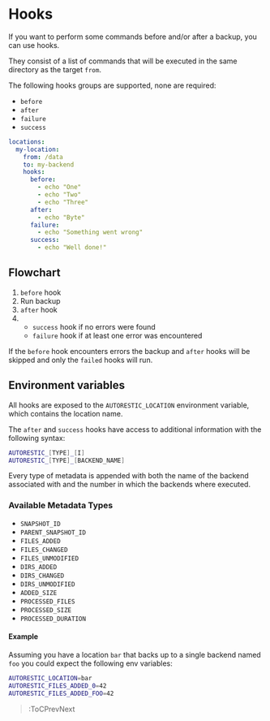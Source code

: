 # Hooks

If you want to perform some commands before and/or after a backup, you can use hooks.

They consist of a list of commands that will be executed in the same directory as the target `from`.

The following hooks groups are supported, none are required:

- `before`
- `after`
- `failure`
- `success`

```yml | .autorestic.yml
locations:
  my-location:
    from: /data
    to: my-backend
    hooks:
      before:
        - echo "One"
        - echo "Two"
        - echo "Three"
      after:
        - echo "Byte"
      failure:
        - echo "Something went wrong"
      success:
        - echo "Well done!"
```

## Flowchart

1. `before` hook
2. Run backup
3. `after` hook
4. - `success` hook if no errors were found
   - `failure` hook if at least one error was encountered

If the `before` hook encounters errors the backup and `after` hooks will be skipped and only the `failed` hooks will run.

## Environment variables

All hooks are exposed to the `AUTORESTIC_LOCATION` environment variable, which contains the location name.

The `after` and `success` hooks have access to additional information with the following syntax:

```bash
AUTORESTIC_[TYPE]_[I]
AUTORESTIC_[TYPE]_[BACKEND_NAME]
```

Every type of metadata is appended with both the name of the backend associated with and the number in which the backends where executed.

### Available Metadata Types

- `SNAPSHOT_ID`
- `PARENT_SNAPSHOT_ID`
- `FILES_ADDED`
- `FILES_CHANGED`
- `FILES_UNMODIFIED`
- `DIRS_ADDED`
- `DIRS_CHANGED`
- `DIRS_UNMODIFIED`
- `ADDED_SIZE`
- `PROCESSED_FILES`
- `PROCESSED_SIZE`
- `PROCESSED_DURATION`

#### Example

Assuming you have a location `bar` that backs up to a single backend named `foo` you could expect the following env variables:

```bash
AUTORESTIC_LOCATION=bar
AUTORESTIC_FILES_ADDED_0=42
AUTORESTIC_FILES_ADDED_FOO=42
```

> :ToCPrevNext
